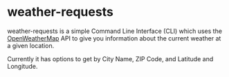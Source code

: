 # weather-requests
weather-requests is a simple Command Line Interface (CLI) which uses the [OpenWeatherMap](https://openweathermap.org) API to give you information about the current weather at a given location.  

Currently it has options to get by City Name, ZIP Code, and Latitude and Longitude.
